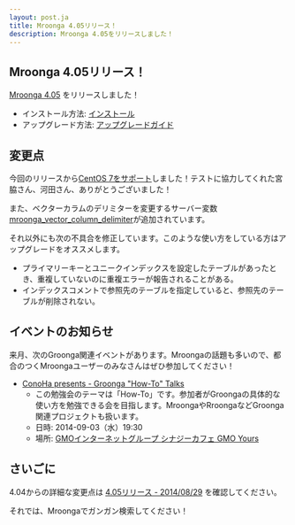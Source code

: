 ```yaml
---
layout: post.ja
title: Mroonga 4.05リリース！
description: Mroonga 4.05をリリースしました！
---
```


## Mroonga 4.05リリース！

[Mroonga 4.05](/ja/docs/news.html#release-4-05) をリリースしました！

* インストール方法: [インストール](/ja/docs/install.html)
* アップグレード方法: [アップグレードガイド](/ja/docs/upgrade.html)

## 変更点

今回のリリースから[CentOS 7をサポート](/ja/docs/install/centos.html#centos-7)しました！テストに協力してくれた宮脇さん、河田さん、ありがとうございました！

また、ベクターカラムのデリミターを変更するサーバー変数[mroonga_vector_column_delimiter](/ja/docs/reference/server_variables.html#mroonga-vector-column-delimiter)が追加されています。

それ以外にも次の不具合を修正しています。このような使い方をしている方はアップグレードをオススメします。

  * プライマリーキーとユニークインデックスを設定したテーブルがあったとき、重複していないのに重複エラーが報告されることがある。
  * インデックスコメントで参照先のテーブルを指定していると、参照先のテーブルが削除されない。

## イベントのお知らせ

来月、次のGroonga関連イベントがあります。Mroongaの話題も多いので、都合のつくMroongaユーザーのみなさんはぜひ参加してください！

  * [ConoHa presents - Groonga "How-To" Talks](http://groonga.doorkeeper.jp/events/12676)
    * この勉強会のテーマは「How-To」です。参加者がGroongaの具体的な使い方を勉強できる会を目指します。MroongaやRroongaなどGroonga関連プロジェクトも扱います。
    * 日時: 2014-09-03（水）19:30
    * 場所: [GMOインターネットグループ シナジーカフェ GMO Yours](http://www.conoha.jp/community/access)

## さいごに

4.04からの詳細な変更点は [4.05リリース - 2014/08/29](/ja/docs/news.html#release-4-05) を確認してください。

それでは、Mroongaでガンガン検索してください！
